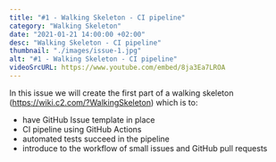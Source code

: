 ```yaml
---
title: "#1 - Walking Skeleton - CI pipeline"
category: "Walking Skeleton"
date: "2021-01-21 14:00:00 +02:00"
desc: "Walking Skeleton - CI pipeline"
thumbnail: "./images/issue-1.jpg"
alt: "#1 - Walking Skeleton - CI pipeline"
videoSrcURL: https://www.youtube.com/embed/8ja3Ea7LROA
---
```


In this issue we will create the first part of a walking skeleton (https://wiki.c2.com/?WalkingSkeleton) which is to:

* have GitHub Issue template in place
* CI pipeline using GitHub Actions
* automated tests succeed in the pipeline
* introduce to the workflow of small issues and GitHub pull requests